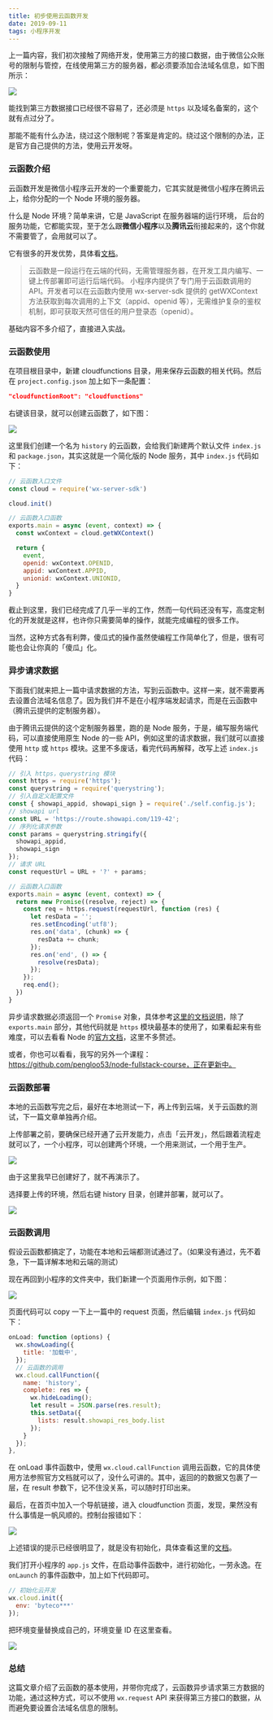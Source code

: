 ```yaml
---
title: 初步使用云函数开发
date: 2019-09-11
tags: 小程序开发
---
```


上一篇内容，我们初次接触了网络开发，使用第三方的接口数据，由于微信公众账号的限制与管控，在线使用第三方的服务器，都必须要添加合法域名信息，如下图所示：

![](../image/collection/miniprogram/2019-09-10-21-57-45.png)

能找到第三方数据接口已经很不容易了，还必须是 `https` 以及域名备案的，这个就有点过分了。

那能不能有什么办法，绕过这个限制呢？答案是肯定的。绕过这个限制的办法，正是官方自己提供的方法，使用云开发呀。

### 云函数介绍
云函数开发是微信小程序云开发的一个重要能力，它其实就是微信小程序在腾讯云上，给你分配的一个 Node 环境的服务器。

什么是 Node 环境？简单来讲，它是 JavaScript 在服务器端的运行环境， 后台的服务功能，它都能实现，至于怎么跟**微信小程序**以及**腾讯云**衔接起来的，这个你就不需要管了，会用就可以了。

它有很多的开发优势，具体看[文档](https://developers.weixin.qq.com/miniprogram/dev/wxcloud/basis/getting-started.html)。

>  云函数是一段运行在云端的代码，无需管理服务器，在开发工具内编写、一键上传部署即可运行后端代码。
> 小程序内提供了专门用于云函数调用的 API。开发者可以在云函数内使用 wx-server-sdk 提供的 getWXContext 方法获取到每次调用的上下文（appid、openid 等），无需维护复杂的鉴权机制，即可获取天然可信任的用户登录态（openid）。

基础内容不多介绍了，直接进入实战。

### 云函数使用
在项目根目录中，新建 cloudfunctions 目录，用来保存云函数的相关代码。然后在 `project.config.json` 加上如下一条配置：

```json
"cloudfunctionRoot": "cloudfunctions"
```

右键该目录，就可以创建云函数了，如下图：

![](../image/collection/miniprogram/2019-09-11-18-01-55.png)

这里我们创建一个名为 `history` 的云函数，会给我们新建两个默认文件 `index.js` 和 `package.json`，其实这就是一个简化版的 Node 服务，其中 `index.js` 代码如下：

```js
// 云函数入口文件
const cloud = require('wx-server-sdk')

cloud.init()

// 云函数入口函数
exports.main = async (event, context) => {
  const wxContext = cloud.getWXContext()

  return {
    event,
    openid: wxContext.OPENID,
    appid: wxContext.APPID,
    unionid: wxContext.UNIONID,
  }
}
```

截止到这里，我们已经完成了几乎一半的工作，然而一句代码还没有写，高度定制化的开发就是这样，也许你只需要简单的操作，就能完成编程的很多工作。

当然，这种方式各有利弊，傻瓜式的操作虽然使编程工作简单化了，但是，很有可能也会让你真的「傻瓜」化。

### 异步请求数据
下面我们就来把上一篇中请求数据的方法，写到云函数中。这样一来，就不需要再去设置合法域名信息了。因为我们并不是在小程序端发起请求，而是在云函数中（腾讯云提供的定制服务器）。

由于腾讯云提供的这个定制服务器里，跑的是 Node 服务，于是，编写服务端代码，可以直接使用原生 Node 的一些 API，例如这里的请求数据，我们就可以直接使用 `http` 或 `https` 模块。这里不多废话，看完代码再解释，改写上述 `index.js` 代码：

```js
// 引入 https，querystring 模块
const https = require('https');
const querystring = require('querystring');
// 引入自定义配置文件
const { showapi_appid, showapi_sign } = require('./self.config.js');
// showapi url
const URL = 'https://route.showapi.com/119-42';
// 序列化请求参数
const params = querystring.stringify({
  showapi_appid,
  showapi_sign
});
// 请求 URL
const requestUrl = URL + '?' + params;

// 云函数入口函数
exports.main = async (event, context) => {
  return new Promise((resolve, reject) => {
    const req = https.request(requestUrl, function (res) {
      let resData = '';
      res.setEncoding('utf8');
      res.on('data', (chunk) => {
        resData += chunk;
      });
      res.on('end', () => {
        resolve(resData);
      });
    });
    req.end();
  })
}
```

异步请求数据必须返回一个 `Promise` 对象，具体参考[这里的文档说明](https://developers.weixin.qq.com/miniprogram/dev/wxcloud/guide/functions/async.html)，除了 `exports.main` 部分，其他代码就是 `https` 模块最基本的使用了，如果看起来有些难度，可以去看看 Node 的[官方文档](http://nodejs.cn/api/)，这里不多赘述。

或者，你也可以看看，我写的另外一个课程：https://github.com/pengloo53/node-fullstack-course，正在更新中。

### 云函数部署
本地的云函数写完之后，最好在本地测试一下，再上传到云端，关于云函数的测试，下一篇文章单独再介绍。

上传部署之前，要确保已经开通了云开发能力，点击「云开发」，然后跟着流程走就可以了，一个小程序，可以创建两个环境，一个用来测试，一个用于生产。

![](../image/collection/miniprogram/2019-09-11-15-37-41.png)

由于这里我早已创建好了，就不再演示了。

选择要上传的环境，然后右键 history 目录，创建并部署，就可以了。

![](../image/collection/miniprogram/2019-09-11-15-42-48.png)

### 云函数调用
假设云函数都搞定了，功能在本地和云端都测试通过了。（如果没有通过，先不着急，下一篇详解本地和云端的测试）

现在再回到小程序的文件夹中，我们新建一个页面用作示例，如下图：

![](../image/collection/miniprogram/2019-09-11-17-09-04.png)

页面代码可以 copy 一下上一篇中的 request 页面，然后编辑 `index.js` 代码如下：

```js
onLoad: function (options) {
  wx.showLoading({
    title: '加载中',
  });
  // 云函数的调用
  wx.cloud.callFunction({
    name: 'history',
    complete: res => {
      wx.hideLoading();
      let result = JSON.parse(res.result);
      this.setData({
        lists: result.showapi_res_body.list
      });
    }
  });
},
```

在 onLoad 事件函数中，使用 `wx.cloud.callFunction` 调用云函数，它的具体使用方法参照官方文档就可以了，没什么可讲的。其中，返回的的数据又包裹了一层，在 result 参数下，记不住没关系，可以随时打印出来。

最后，在首页中加入一个导航链接，进入 cloudfunction 页面，发现，果然没有什么事情是一帆风顺的。控制台报错如下：

![](../image/collection/miniprogram/2019-09-11-17-37-02.png)

上述错误的提示已经很明显了，就是没有初始化，具体查看这里的[文档](https://developers.weixin.qq.com/miniprogram/dev/wxcloud/guide/init.html)。

我们打开小程序的 `app.js` 文件，在启动事件函数中，进行初始化，一劳永逸。在 `onLaunch` 的事件函数中，加上如下代码即可。

```js
// 初始化云开发
wx.cloud.init({
  env: 'byteco***'
});
```

把环境变量替换成自己的，环境变量 ID 在这里查看。

![](../image/collection/miniprogram/2019-09-11-17-42-45.png)

### 总结
这篇文章介绍了云函数的基本使用，并带你完成了，云函数异步请求第三方数据的功能，通过这种方式，可以不使用 `wx.request` API 来获得第三方接口的数据，从而避免要设置合法域名信息的限制。